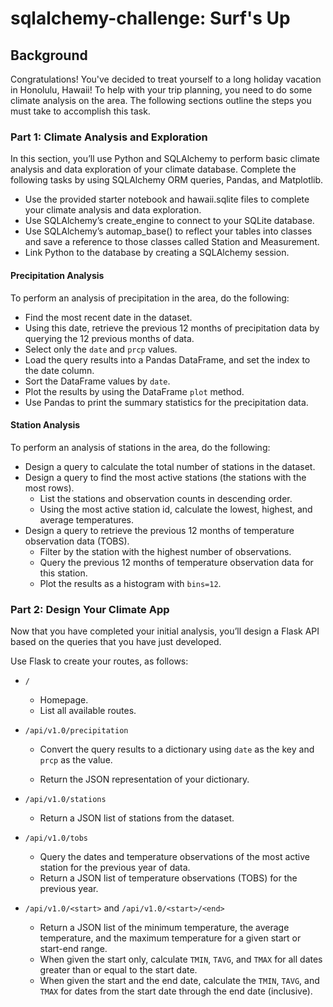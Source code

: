 # sqlalchemy-challenge: Surf's Up

## Background
Congratulations! You've decided to treat yourself to a long holiday vacation in Honolulu, Hawaii! To help with your trip planning, you need to do some climate analysis on the area. The following sections outline the steps you must take to accomplish this task.

### Part 1: Climate Analysis and Exploration
In this section, you’ll use Python and SQLAlchemy to perform basic climate analysis and data exploration of your climate database. Complete the following tasks by using SQLAlchemy ORM queries, Pandas, and Matplotlib.
- Use the provided starter notebook and hawaii.sqlite files to complete your climate analysis and data exploration.
- Use SQLAlchemy’s create_engine to connect to your SQLite database.
- Use SQLAlchemy’s automap_base() to reflect your tables into classes and save a reference to those classes called Station and Measurement.
- Link Python to the database by creating a SQLAlchemy session.

#### Precipitation Analysis
To perform an analysis of precipitation in the area, do the following:

* Find the most recent date in the dataset.
* Using this date, retrieve the previous 12 months of precipitation data by querying the 12 previous months of data. 
* Select only the `date` and `prcp` values.
* Load the query results into a Pandas DataFrame, and set the index to the date column.
* Sort the DataFrame values by `date`.
* Plot the results by using the DataFrame `plot` method.
* Use Pandas to print the summary statistics for the precipitation data.

#### Station Analysis
To perform an analysis of stations in the area, do the following:

* Design a query to calculate the total number of stations in the dataset.
* Design a query to find the most active stations (the stations with the most rows).
    * List the stations and observation counts in descending order.
    * Using the most active station id, calculate the lowest, highest, and average temperatures.
* Design a query to retrieve the previous 12 months of temperature observation data (TOBS).
    * Filter by the station with the highest number of observations.
    * Query the previous 12 months of temperature observation data for this station.
    * Plot the results as a histogram with `bins=12`.

### Part 2: Design Your Climate App
Now that you have completed your initial analysis, you’ll design a Flask API based on the queries that you have just developed.

Use Flask to create your routes, as follows:    

* `/`

    * Homepage.
    * List all available routes.

* `/api/v1.0/precipitation`

    * Convert the query results to a dictionary using `date` as the key and `prcp` as the value.

    * Return the JSON representation of your dictionary.

* `/api/v1.0/stations`

    * Return a JSON list of stations from the dataset.

* `/api/v1.0/tobs`

    * Query the dates and temperature observations of the most active station for the previous year of data.
    * Return a JSON list of temperature observations (TOBS) for the previous year.

* `/api/v1.0/<start>` and `/api/v1.0/<start>/<end>`

    * Return a JSON list of the minimum temperature, the average temperature, and the maximum temperature for a given start or start-end range.
    * When given the start only, calculate `TMIN`, `TAVG`, and `TMAX` for all dates greater than or equal to the start date.
    * When given the start and the end date, calculate the `TMIN`, `TAVG`, and `TMAX` for dates from the start date through the end date (inclusive).
